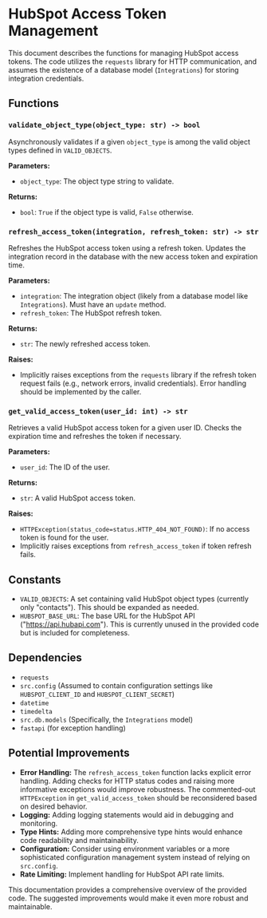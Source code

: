 # HubSpot Access Token Management

This document describes the functions for managing HubSpot access tokens.  The code utilizes the `requests` library for HTTP communication, and assumes the existence of a database model (`Integrations`) for storing integration credentials.


## Functions

### `validate_object_type(object_type: str) -> bool`

Asynchronously validates if a given `object_type` is among the valid object types defined in `VALID_OBJECTS`.

**Parameters:**

* `object_type`:  The object type string to validate.

**Returns:**

* `bool`: `True` if the object type is valid, `False` otherwise.


### `refresh_access_token(integration, refresh_token: str) -> str`

Refreshes the HubSpot access token using a refresh token.  Updates the integration record in the database with the new access token and expiration time.

**Parameters:**

* `integration`: The integration object (likely from a database model like `Integrations`).  Must have an `update` method.
* `refresh_token`: The HubSpot refresh token.

**Returns:**

* `str`: The newly refreshed access token.

**Raises:**

*  Implicitly raises exceptions from the `requests` library if the refresh token request fails (e.g., network errors, invalid credentials).  Error handling should be implemented by the caller.


### `get_valid_access_token(user_id: int) -> str`

Retrieves a valid HubSpot access token for a given user ID.  Checks the expiration time and refreshes the token if necessary.

**Parameters:**

* `user_id`: The ID of the user.

**Returns:**

* `str`: A valid HubSpot access token.

**Raises:**

* `HTTPException(status_code=status.HTTP_404_NOT_FOUND)`: If no access token is found for the user.
* Implicitly raises exceptions from `refresh_access_token` if token refresh fails.


## Constants

* `VALID_OBJECTS`: A set containing valid HubSpot object types (currently only "contacts").  This should be expanded as needed.
* `HUBSPOT_BASE_URL`: The base URL for the HubSpot API ("https://api.hubapi.com").  This is currently unused in the provided code but is included for completeness.


## Dependencies

* `requests`
* `src.config` (Assumed to contain configuration settings like `HUBSPOT_CLIENT_ID` and `HUBSPOT_CLIENT_SECRET`)
* `datetime`
* `timedelta`
* `src.db.models` (Specifically, the `Integrations` model)
* `fastapi` (for exception handling)


## Potential Improvements

* **Error Handling:** The `refresh_access_token` function lacks explicit error handling.  Adding checks for HTTP status codes and raising more informative exceptions would improve robustness.  The commented-out `HTTPException` in `get_valid_access_token` should be reconsidered based on desired behavior.
* **Logging:** Adding logging statements would aid in debugging and monitoring.
* **Type Hints:**  Adding more comprehensive type hints would enhance code readability and maintainability.
* **Configuration:** Consider using environment variables or a more sophisticated configuration management system instead of relying on `src.config`.
* **Rate Limiting:**  Implement handling for HubSpot API rate limits.


This documentation provides a comprehensive overview of the provided code.  The suggested improvements would make it even more robust and maintainable.
